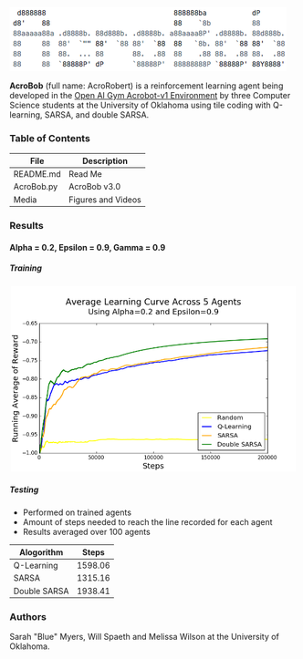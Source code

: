 <img src="https://github.com/myer0432/acrobob/blob/master/Media/Banner.png"></a>

**AcroBob** (full name: AcroRobert) is a reinforcement learning agent being developed in the [Open AI Gym Acrobot-v1 Environment](https://gym.openai.com/envs/Acrobot-v1/) by three Computer Science students at the University of Oklahoma using tile coding with Q-learning, SARSA, and double SARSA.

### Table of Contents

|File|Description|
|-------|----------|
|README.md|Read Me|
|AcroBob.py|AcroBob v3.0|
|Media|Figures and Videos|

### Results
#### Alpha = 0.2, Epsilon = 0.9, Gamma = 0.9

##### Training
<p align="center"><img src="https://github.com/myer0432/acrobob/blob/master/Media/Learning%20Curve.png" width="500"></a></p>

##### Testing
- Performed on trained agents
- Amount of steps needed to reach the line recorded for each agent
- Results averaged over 100 agents

|Alogorithm|Steps|
|----------|-----|
|Q-Learning|1598.06|
|SARSA|1315.16|
|Double SARSA|1938.41|

### Authors
Sarah "Blue" Myers, Will Spaeth and Melissa Wilson at the University of Oklahoma.
